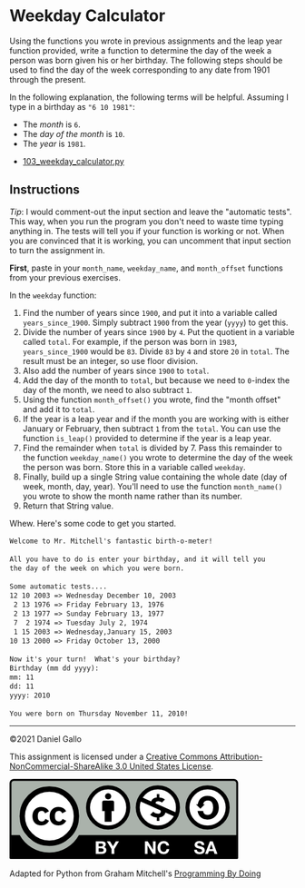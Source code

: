 # Weekday Calculator


Using the functions you wrote in previous assignments and
the leap year function provided, write a function to determine the
day of the week a person was born given his or her birthday. The
following steps should be used to find the day of the week
corresponding to any date from 1901 through the present.

In the following explanation, the following terms will be helpful.
Assuming I type in a birthday as `"6 10 1981"`:


- The *month* is `6`.  
- The *day of the month* is `10`.  
- The *year* is `1981`.

* [103_weekday_calculator.py](examples/103_weekday_calculator.py)

Instructions
------------
*Tip*: I would comment-out the input section and leave the "automatic tests". This way, when you run the program you don't need to waste time typing anything in. The tests will tell you if your function is working or not. When you are convinced that it is working, you can uncomment that input section to turn the assignment in.

**First**, paste in your `month_name`, `weekday_name`, and `month_offset` functions from your previous exercises.

In the `weekday` function:
1. Find the number of years since `1900`, and put it into a variable called `years_since_1900`. Simply subtract `1900` from the year (`yyyy`) to get this.
2. Divide the number of years since `1900` by `4`. Put the quotient in a variable called `total`. For example, if the person was born in `1983`, `years_since_1900` would be `83`. Divide `83` by `4` and store `20` in `total`. The result must be an integer, so use floor division.
3. Also add the number of years since `1900` to `total`.
4. Add the day of the month to `total`, but because we need to `0`-index the day of the month, we need to also subtract `1`.
5. Using the function `month_offset()` you wrote, find the "month offset" and add it to `total`.
6. If the year is a leap year and if the month you are working with is either January or February, then subtract `1` from the `total`. You can use the function `is_leap()` provided to determine if the year is a leap year.
7. Find the remainder when `total` is divided by 7. Pass this remainder to the function `weekday_name()` you wrote to determine the day of the week the person was born. Store this in a variable called `weekday`.
8. Finally, build up a single String value containing the whole date (day of week, month, day, year). You'll need to use the function `month_name()` you wrote to show the month name rather than its number.
9. Return that String value.


Whew. Here's some code to get you started.

```
Welcome to Mr. Mitchell's fantastic birth-o-meter!

All you have to do is enter your birthday, and it will tell you
the day of the week on which you were born.

Some automatic tests....
12 10 2003 => Wednesday December 10, 2003
 2 13 1976 => Friday February 13, 1976
 2 13 1977 => Sunday February 13, 1977
 7  2 1974 => Tuesday July 2, 1974
 1 15 2003 => Wednesday,January 15, 2003
10 13 2000 => Friday October 13, 2000

Now it's your turn!  What's your birthday?
Birthday (mm dd yyyy):
mm: 11
dd: 11
yyyy: 2010

You were born on Thursday November 11, 2010!

```

---


©2021 Daniel Gallo


This assignment is licensed under a
[Creative Commons Attribution-NonCommercial-ShareAlike 3.0 United States License](https://creativecommons.org/licenses/by-nc-sa/3.0/us/deed.en_US).  

![Creative Commons License](images/by-nc-sa.png)





Adapted for Python from Graham Mitchell's [Programming By Doing](https://programmingbydoing.com/)